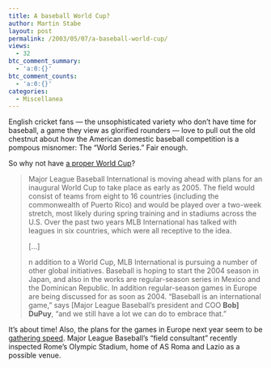 ```yaml
---
title: A baseball World Cup?
author: Martin Stabe
layout: post
permalink: /2003/05/07/a-baseball-world-cup/
views:
  - 32
btc_comment_summary:
  - 'a:0:{}'
btc_comment_counts:
  - 'a:0:{}'
categories:
  - Miscellanea
---
```

English cricket fans &#8212; the unsophisticated variety who don&#8217;t have time for baseball, a game they view as glorified rounders &#8212; love to pull out the old chestnut about how the American domestic baseball competition is a pompous misnomer: The &#8220;World Series.&#8221; Fair enough. 

So why not have <a href="http://sportsillustrated.cnn.com/si_online/news/2003/04/22/bb/" target="_Top">a proper World Cup</a>?  


> Major League Baseball International is moving ahead with plans for an inaugural World Cup to take place as early as 2005. The field would consist of teams from eight to 16 countries (including the commonwealth of Puerto Rico) and would be played over a two-week stretch, most likely during spring training and in stadiums across the U.S. Over the past two years MLB International has talked with leagues in six countries, which were all receptive to the idea. 
> 
> [...] 
> 
> n addition to a World Cup, MLB International is pursuing a number of other global initiatives. Baseball is hoping to start the 2004 season in Japan, and also in the works are regular-season series in Mexico and the Dominican Republic. In addition regular-season games in Europe are being discussed for as soon as 2004. &#8220;Baseball is an international game,&#8221; says [Major League Baseball&#8217;s president and COO **Bob] DuPuy**, &#8220;and we still have a lot we can do to embrace that.&#8221; </blockquote> 
> 
> It&#8217;s about time! Also, the plans for the games in Europe next year seem to be <a href="http://espn.go.com/mlb/news/2003/0429/1546569.html" target="_top">gathering speed</a>. Major League Baseball&#8217;s &#8220;field consultant&#8221; recently inspected Rome&#8217;s Olympic Stadium, home of AS Roma and Lazio as a possible venue.